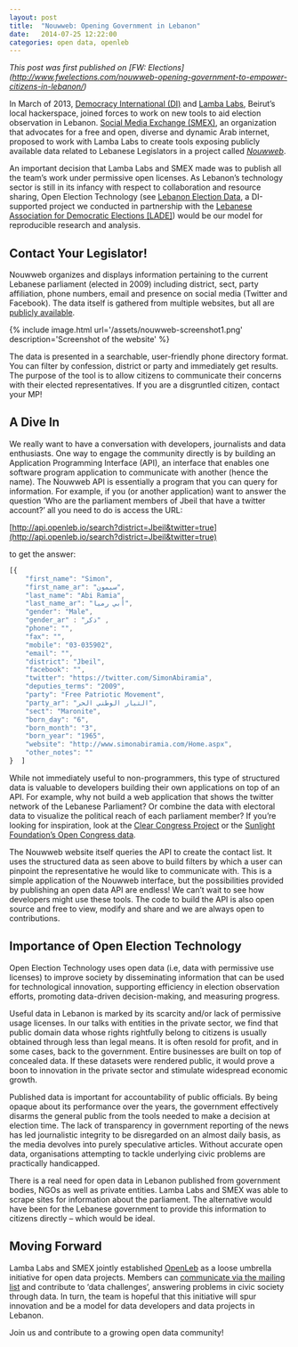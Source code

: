 ```yaml
---
layout: post
title:  "Nouwweb: Opening Government in Lebanon"
date:   2014-07-25 12:22:00
categories: open data, openleb
---
```

*This post was first published on [FW: Elections] (http://www.fwelections.com/nouwweb-opening-government-to-empower-citizens-in-lebanon/)*  

In March of 2013, [Democracy International (DI)](http://www.democracyinternational.com) and [Lamba Labs](http://lambalabs.org), Beirut’s local hackerspace, joined forces to work on new tools to aid election observation in Lebanon. [Social Media Exchange (SMEX)](http://www.smex.org/), an organization that advocates for a free and open, diverse and dynamic Arab internet, proposed to work with Lamba Labs to create tools exposing publicly available data related to Lebanese Legislators in a project called [*Nouwweb*](http://openleb.io/nouwweb.html).  

An important decision that Lamba Labs and SMEX made was to publish all the team’s work under permissive open licenses. As Lebanon’s technology sector is still in its infancy with respect to collaboration and resource sharing, Open Election Technology (see [Lebanon Election Data](http://lebanonelectiondata.org), a DI-supported project we conducted in partnership with the [Lebanese Association for Democratic Elections [LADE]](http://www.lade.org.lb/?lang=en-US)) would be our model for reproducible research and analysis.  


## Contact Your Legislator!
Nouwweb organizes and displays information pertaining to the current Lebanese parliament (elected in 2009) including district, sect, party affiliation, phone numbers, email and presence on social media (Twitter and Facebook). The data itself is gathered from multiple websites, but all are [publicly available](http://bit.ly/VyVhrD).  

{% include image.html url='/assets/nouwweb-screenshot1.png' description='Screenshot of the website' %}  

The data is presented in a searchable, user-friendly phone directory format. You can filter by confession, district or party and immediately get results. The purpose of the tool is to allow citizens to communicate their concerns with their elected representatives. If you are a disgruntled citizen, contact your MP!  

## A Dive In
We really want to have a conversation with developers, journalists and data enthusiasts. One way to engage the community directly is by building an Application Programming Interface (API), an interface that enables one software program application to communicate with another (hence the name). The Nouwweb API is essentially a program that you can query for information. For example, if you (or another application) want to answer the question ‘Who are the parliament members of Jbeil that have a twitter account?’ all you need to do is access the URL:  

[http://api.openleb.io/search?district=Jbeil&twitter=true](http://api.openleb.io/search?district=Jbeil&twitter=true)  

to get the answer:  

```javascript
[{
￼	"first_name": "Simon",
	"first_name_ar": "سيمون",
	"last_name": "Abi Ramia",
	"last_name_ar": "أبي رميا",
	"gender": "Male",
	"gender_ar" : "ذكر" ,
	"phone": "",
	"fax": "",
	"mobile": "03-035902",
	"email": "",
	"district": "Jbeil",
	"facebook": "",
	"twitter": "https://twitter.com/SimonAbiramia",
	"deputies_terms": "2009",
	"party": "Free Patriotic Movement",
	"party_ar": "التيار الوطني الحر",
	"sect": "Maronite",
	"born_day": "6",
	"born_month": "3",
	"born_year": "1965",
	"website": "http://www.simonabiramia.com/Home.aspx",
	"other_notes": ""
}￼￼]
```  

While not immediately useful to non-programmers, this type of structured data is valuable to developers building their own applications on top of an API. For example, why not build a web application that shows the twitter network of the Lebanese Parliament? Or combine the data with electoral data to visualize the political reach of each parliament member? If you’re looking for inspiration, look at the [Clear Congress Project](http://clearcongressproject.com/) or the [Sunlight Foundation’s Open Congress data](http://sunlightfoundation.com/blog/2013/10/22/how-to-know-the-senate/).  

The Nouwweb website itself queries the API to create the contact list. It uses the structured data as seen above to build filters by which a user can pinpoint the representative he would like to communicate with. This is a simple application of the Nouwweb interface, but the possibilities provided by publishing an open data API are endless! We can’t wait to see how developers might use these tools. The code to build the API is also open source and free to view, modify and share and we are always open to contributions.  

## Importance of Open Election Technology
Open Election Technology uses open data (i.e, data with permissive use licenses) to improve society by disseminating information that can be used for technological innovation, supporting efficiency in election observation efforts, promoting data-driven decision-making, and measuring progress.  

Useful data in Lebanon is marked by its scarcity and/or lack of permissive usage licenses. In our talks with entities in the private sector, we find that public domain data whose rights rightfully belong to citizens is usually obtained through less than legal means. It is often resold for profit, and in some cases, back to the government. Entire businesses are built on top of concealed data. If these datasets were rendered public, it would prove a boon to innovation in the private sector and stimulate widespread economic growth.  

Published data is important for accountability of public officials. By being opaque about its performance over the years, the government effectively disarms the general public from the tools needed to make a decision at election time. The lack of transparency in government reporting of the news has led journalistic integrity to be disregarded on an almost daily basis, as the media devolves into purely speculative articles. Without accurate open data, organisations attempting to tackle underlying civic problems are practically handicapped.  

There is a real need for open data in Lebanon published from government bodies, NGOs as well as private entities. Lamba Labs and SMEX was able to scrape sites for information about the parliament. The alternative would have been for the Lebanese government to provide this information to citizens directly – which would be ideal.  

## Moving Forward
Lamba Labs and SMEX jointly established [OpenLeb](http://openleb.io/) as a loose umbrella initiative for open data projects. Members can [communicate via the mailing list](https://groups.google.com/forum/#!members/openleb) and contribute to ‘data challenges’, answering problems in civic society through data. In turn, the team is hopeful that this initiative will spur innovation and be a model for data developers and data projects in Lebanon.  

Join us and contribute to a growing open data community!  
